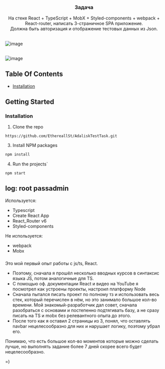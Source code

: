 <br/>
<p align="center">
  <h3 align="center">Задача</h3>

  <p align="center">
    На стеке React + TypeScript + MobX + Styled-components + webpack + React-router, написать 3-страничное SPA приложение.
        <br/>
    Должна быть авторизация и отображение тестовых данных из Json.
    <br/>
    <br/>
  </p>
</p>


![image](https://user-images.githubusercontent.com/89348016/218831421-47590ce0-8ef8-4710-9d71-48c0634bffc2.png)
    <br/>
## 
![image](https://user-images.githubusercontent.com/89348016/218832036-e47b840d-37a1-44bc-80e2-5ae0a6b2fad3.png)



## Table Of Contents

* [Installation](#installation)

## Getting Started


### Installation

1.  Clone the repo
```
https://github.com/EthereallSt/AdaliskTestTask.git
```

3. Install NPM packages

```sh
npm install
```

4. Run the projects`

```JS
npm start
```
### 

log: root
passadmin
----------

Используется:
- Typescript
- Create React App
- React_Router v6
- Styled-components

Не используется:
- webpack 
- Mobx
###
Это мой первый опыт работы с  js/ts, React.
- Поэтому, сначала я прошёл несколько вводных курсов в синтаксис языка JS, потом аналогичные для TS.
- С помощью оф. документации React и видео на YouTube я посмотрел как устроены проекты, настроил платформу Node
- Сначала пытался писать проект по полному тз и использовать весь стек, который перечислен в нём, но это занимало большое кол-во времени. Мой знакомый-разработчик дал совет, сначала разобраться с основами и постепенно подтягивать базу, а не сразу писать на TS и mobx без релевантного опыта до этого.
- После того как я оставил 2 страницы из 3, понял, что оставлять navbar нецелесообразно для них и нарушает логику, поэтому убрал его.

Понимаю, что есть большое кол-во моментов которые можно сделать лучше, но выполнять задание более 7 дней скорее всего будет нецелесообразно.

=)
